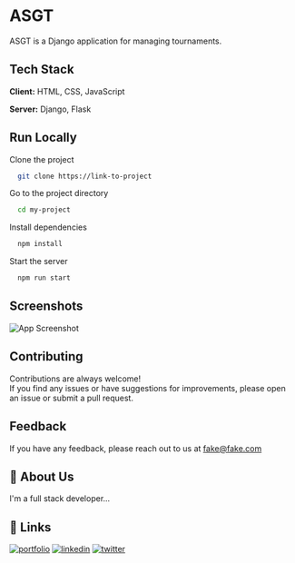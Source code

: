  
# ASGT
 
ASGT is a Django application for managing tournaments.
 
 
## Tech Stack
 
**Client:** HTML, CSS, JavaScript
 
**Server:** Django, Flask
 
 
## Run Locally
 
Clone the project
 
```bash
  git clone https://link-to-project
```
 
Go to the project directory
 
```bash
  cd my-project
```
 
Install dependencies
 
```bash
  npm install
```
 
Start the server
 
```bash
  npm run start
```
 
 
## Screenshots
 
![App Screenshot](https://via.placeholder.com/468x300?text=App+Screenshot+Here)
 
 
## Contributing
 
Contributions are always welcome!\
If you find any issues or have suggestions for improvements, please open an issue or submit a pull request.
 
 
## Feedback
 
If you have any feedback, please reach out to us at fake@fake.com
 
 
## 🚀 About Us
I'm a full stack developer...
 
 
## 🔗 Links
[![portfolio](https://img.shields.io/badge/my_portfolio-000?style=for-the-badge&logo=ko-fi&logoColor=white)](https://katherineoelsner.com/)
[![linkedin](https://img.shields.io/badge/linkedin-0A66C2?style=for-the-badge&logo=linkedin&logoColor=white)](https://www.linkedin.com/)
[![twitter](https://img.shields.io/badge/twitter-1DA1F2?style=for-the-badge&logo=twitter&logoColor=white)](https://twitter.com/)
